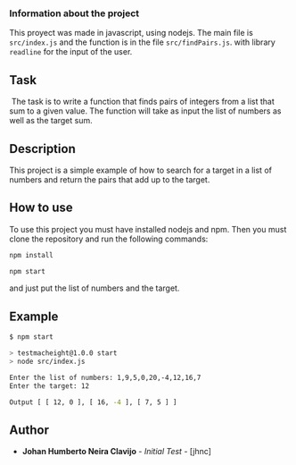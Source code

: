### Information about the project

This proyect was made in javascript, using nodejs. The main file is `src/index.js` and the function is in the file `src/findPairs.js`. with library `readline` for the input of the user.

## Task
​
The task is to write a function that finds pairs of integers from a list that
sum to a given value. The function will take as input the list of numbers as
well as the target sum.

## Description

This project is a simple example of how to search for a target in a list of numbers and return the pairs that add up to the target.

## How to use

To use this project you must have installed nodejs and npm. Then you must clone the repository and run the following commands:

```bash
npm install
```

```bash
npm start
```

and just put the list of numbers and the target.

## Example

```bash
$ npm start

> testmacheight@1.0.0 start
> node src/index.js

Enter the list of numbers: 1,9,5,0,20,-4,12,16,7
Enter the target: 12

Output [ [ 12, 0 ], [ 16, -4 ], [ 7, 5 ] ]

```

## Author

- **Johan Humberto Neira Clavijo** - _Initial Test_ - [jhnc]
